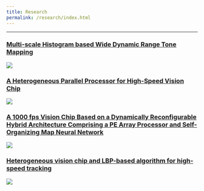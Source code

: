 ```yaml
---
title: Research
permalink: /research/index.html
---
```


---
### [Multi-scale Histogram based Wide Dynamic Range Tone Mapping](./mshist.html)
![](https://jieyang1987.github.io/files/mshist.png)

### [A Heterogeneous Parallel Processor for High-Speed Vision Chip](./hvision.html)
![](https://jieyang1987.github.io/files/chip_architecture.png)

### [A 1000 fps Vision Chip Based on a Dynamically Reconfigurable Hybrid Architecture Comprising a PE Array Processor and Self-Organizing Map Neural Network](./somchip.html)
![](https://jieyang1987.github.io/files/som_chip.png)

### [Heterogeneous vision chip and LBP-based algorithm for high-speed tracking](./lbp.html)
![](https://jieyang1987.github.io/files/lbp_tracking.png)
